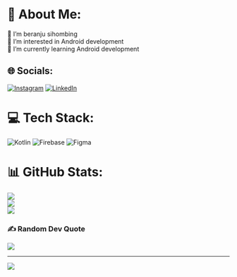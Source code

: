 # 💫 About Me:
👋 I’m beranju sihombing<br>👀 I’m interested in Android development<br>🌱 I’m currently learning Android development 


## 🌐 Socials:
[![Instagram](https://img.shields.io/badge/Instagram-%23E4405F.svg?logo=Instagram&logoColor=white)](https://instagram.com/https://instagram.com/beranju_) [![LinkedIn](https://img.shields.io/badge/LinkedIn-%230077B5.svg?logo=linkedin&logoColor=white)](https://linkedin.com/in/https://www.linkedin.com/in/beranju-sihombing/) 

# 💻 Tech Stack:
![Kotlin](https://img.shields.io/badge/kotlin-%230095D5.svg?style=for-the-badge&logo=kotlin&logoColor=white) ![Firebase](https://img.shields.io/badge/firebase-%23039BE5.svg?style=for-the-badge&logo=firebase) 	![Figma](https://img.shields.io/badge/figma-%23F24E1E.svg?style=for-the-badge&logo=figma&logoColor=white)
# 📊 GitHub Stats:
![](https://github-readme-stats.vercel.app/api?username=beranju&theme=dark&hide_border=false&include_all_commits=false&count_private=false)<br/>
![](https://github-readme-streak-stats.herokuapp.com/?user=beranju&theme=dark&hide_border=false)<br/>
![](https://github-readme-stats.vercel.app/api/top-langs/?username=beranju&theme=dark&hide_border=false&include_all_commits=false&count_private=false&layout=compact)

### ✍️ Random Dev Quote
![](https://quotes-github-readme.vercel.app/api?type=horizontal&theme=radical)

---
[![](https://visitcount.itsvg.in/api?id=beranju&icon=0&color=0)](https://visitcount.itsvg.in)

<!-- Proudly created with GPRM ( https://gprm.itsvg.in ) -->
